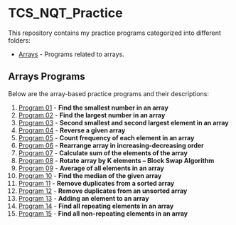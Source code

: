 # TCS_NQT_Practice
This repository contains my practice programs categorized into different folders:

- [Arrays](https://github.com/SachinSS45/TCS_NQT_Practice/tree/master/arrays/src) - Programs related to arrays.

## **Arrays Programs**

Below are the array-based practice programs and their descriptions:

1. [Program 01](https://github.com/SachinSS45/TCS_NQT_Practice/tree/master/arrays/src/Program01.java) - **Find the smallest number in an array**  
2. [Program 02](https://github.com/SachinSS45/TCS_NQT_Practice/tree/master/arrays/src/Program02.java) - **Find the largest number in an array**  
3. [Program 03](https://github.com/SachinSS45/TCS_NQT_Practice/tree/master/arrays/src/Program03.java) - **Second smallest and second largest element in an array**  
4. [Program 04](https://github.com/SachinSS45/TCS_NQT_Practice/tree/master/arrays/src/Program04.java) - **Reverse a given array**  
5. [Program 05](https://github.com/SachinSS45/TCS_NQT_Practice/tree/master/arrays/src/Program05.java) - **Count frequency of each element in an array**  
6. [Program 06](https://github.com/SachinSS45/TCS_NQT_Practice/tree/master/arrays/src/Program06.java) - **Rearrange array in increasing-decreasing order**  
7. [Program 07](https://github.com/SachinSS45/TCS_NQT_Practice/tree/master/arrays/src/Program07.java) - **Calculate sum of the elements of the array**  
8. [Program 08](https://github.com/SachinSS45/TCS_NQT_Practice/tree/master/arrays/src/Program08.java) - **Rotate array by K elements – Block Swap Algorithm**  
9. [Program 09](https://github.com/SachinSS45/TCS_NQT_Practice/tree/master/arrays/src/Program09.java) - **Average of all elements in an array**  
10. [Program 10](https://github.com/SachinSS45/TCS_NQT_Practice/tree/master/arrays/src/Program10.java) - **Find the median of the given array**  
11. [Program 11](https://github.com/SachinSS45/TCS_NQT_Practice/tree/master/arrays/src/Program11.java) - **Remove duplicates from a sorted array**  
12. [Program 12](https://github.com/SachinSS45/TCS_NQT_Practice/tree/master/arrays/src/Program12.java) - **Remove duplicates from an unsorted array**  
13. [Program 13](https://github.com/SachinSS45/TCS_NQT_Practice/tree/master/arrays/src/Program13.java) - **Adding an element to an array**  
14. [Program 14](https://github.com/SachinSS45/TCS_NQT_Practice/tree/master/arrays/src/Program14.java) - **Find all repeating elements in an array**  
15. [Program 15](https://github.com/SachinSS45/TCS_NQT_Practice/tree/master/arrays/src/Program15.java) - **Find all non-repeating elements in an array**  
